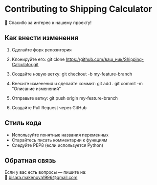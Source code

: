 # Contributing to Shipping Calculator

🎉 Спасибо за интерес к нашему проекту!

## Как внести изменения

1. Сделайте форк репозитория
2. Клонируйте его:
git clone https://github.com/ваш_ник/Shipping-Calculator.git

3. Создайте новую ветку:
git checkout -b my-feature-branch
4. Внесите изменения и сделайте коммит:
git add .
git commit -m "Описание изменений"
5. Отправьте ветку:
git push origin my-feature-branch
6. Создайте Pull Request через GitHub

## Стиль кода

- Используйте понятные названия переменных
- Старайтесь писать комментарии к функциям
- Следуйте PEP8 (если используется Python)

## Обратная связь

Если у вас есть вопросы — пишите на:  
📧 bisara.makenova1996@gmail.com
